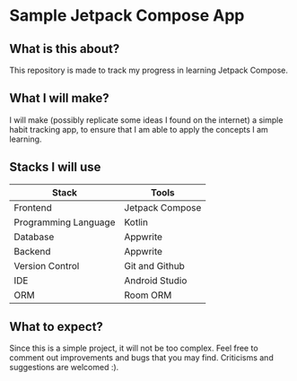 # Sample Jetpack Compose App

## What is this about?
This repository is made to track my progress in learning Jetpack Compose.

## What I will make?
I will make (possibly replicate some ideas I found on the internet) a simple habit tracking app, to ensure that
I am able to apply the concepts I am learning. 

## Stacks I will use
| Stack | Tools |
|------|------|
| Frontend | Jetpack Compose |
| Programming Language | Kotlin |
| Database | Appwrite |
| Backend | Appwrite |
| Version Control | Git and Github |
| IDE | Android Studio |
| ORM | Room ORM |

## What to expect?
Since this is a simple project, it will not be too complex. Feel free to comment out improvements and bugs that
you may find. Criticisms and suggestions are welcomed :).

